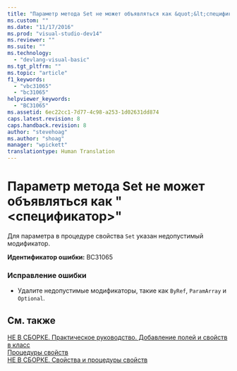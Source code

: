 ```yaml
---
title: "Параметр метода Set не может объявляться как &quot;&lt;спецификатор&gt;&quot; | Microsoft Docs"
ms.custom: ""
ms.date: "11/17/2016"
ms.prod: "visual-studio-dev14"
ms.reviewer: ""
ms.suite: ""
ms.technology: 
  - "devlang-visual-basic"
ms.tgt_pltfrm: ""
ms.topic: "article"
f1_keywords: 
  - "vbc31065"
  - "bc31065"
helpviewer_keywords: 
  - "BC31065"
ms.assetid: 6ec22cc1-7d77-4c98-a253-1d02631dd874
caps.latest.revision: 8
caps.handback.revision: 8
author: "stevehoag"
ms.author: "shoag"
manager: "wpickett"
translationtype: Human Translation
---
```

# Параметр метода Set не может объявляться как &quot;&lt;спецификатор&gt;&quot;
Для параметра в процедуре свойства `Set` указан недопустимый модификатор.  
  
 **Идентификатор ошибки:** BC31065  
  
### Исправление ошибки  
  
-   Удалите недопустимые модификаторы, такие как `ByRef`, `ParamArray` и `Optional`.  
  
## См. также  
 [НЕ В СБОРКЕ. Практическое руководство. Добавление полей и свойств в класс](http://msdn.microsoft.com/ru-ru/ae53f61b-3abc-413e-8931-703c5f5e8fc2)   
 [Процедуры свойств](../../visual-basic/programming-guide/language-features/procedures/property-procedures.md)   
 [НЕ В СБОРКЕ. Свойства и процедуры свойств](http://msdn.microsoft.com/ru-ru/23e2a1ec-7e9d-4109-8940-c703d981077b)